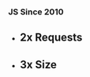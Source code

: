 <div class="box--full">
<h3>JS Since 2010</h3>
  <ul class="list--columns">
    <li><h2 class="number-stat">
      <span class="number-circle">2x</span> Requests</li>
    </h2>
    <li><h2 class="number-stat"><span class="number-circle">3x</span> Size</h2></li>
  </ul>
</div>

